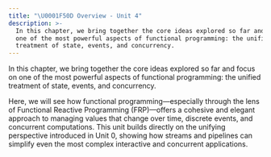 ```yaml
---
title: "\U0001F50D Overview - Unit 4"
description: >-
  In this chapter, we bring together the core ideas explored so far and focus on
  one of the most powerful aspects of functional programming: the unified
  treatment of state, events, and concurrency.
---
```

In this chapter, we bring together the core ideas explored so far and focus on one of the most powerful aspects of functional programming: the unified treatment of state, events, and concurrency.

Here, we will see how functional programming—especially through the lens of Functional Reactive Programming (FRP)—offers a cohesive and elegant approach to managing values that change over time, discrete events, and concurrent computations. This unit builds directly on the unifying perspective introduced in Unit 0, showing how streams and pipelines can simplify even the most complex interactive and concurrent applications.
